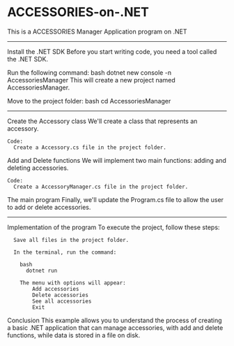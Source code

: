 # ACCESSORIES-on-.NET
This is a ACCESSORIES Manager Application program on .NET

_____________________________________________________________________________________

Install the .NET SDK
      Before you start writing code, you need a tool called the .NET SDK. 
      
Run the following command:
      bash
        dotnet new console -n AccessoriesManager
            This will create a new project named AccessoriesManager.

Move to the project folder:
      bash
        cd AccessoriesManager

___________________________________________________________________________________________

Create the Accessory class
    We'll create a class that represents an accessory.

    Code: 
      Create a Accessory.cs file in the project folder.

Add and Delete functions
  We will implement two main functions: adding and deleting accessories.

    Code:
      Create a AccessoryManager.cs file in the project folder.

The main program
  Finally, we'll update the Program.cs file to allow the user to add or delete accessories. 

____________________________________________________________________________________________ 

Implementation of the program
  To execute the project, follow these steps:

      Save all files in the project folder.

      In the terminal, run the command:

        bash
          dotnet run

        The menu with options will appear:
            Add accessories
            Delete accessories
            See all accessories
            Exit
Conclusion
  This example allows you to understand the process of creating a basic .NET application 
  that can manage accessories, with add and delete functions, while data is stored in a file on disk.
    
